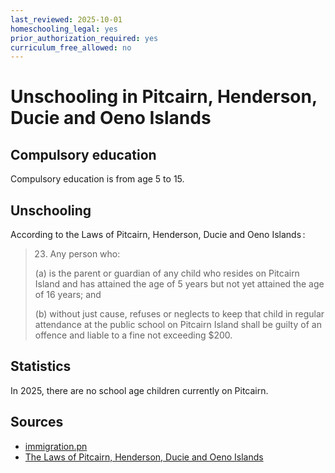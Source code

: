 ```yaml
---
last_reviewed: 2025-10-01
homeschooling_legal: yes
prior_authorization_required: yes
curriculum_free_allowed: no
---
```

# Unschooling in Pitcairn, Henderson, Ducie and Oeno Islands

## Compulsory education

Compulsory education is from age 5 to 15.

## Unschooling

According to the Laws of Pitcairn, Henderson, Ducie and Oeno Islands :

> 23. Any person who:
>
> (a) is the parent or guardian of any child who resides on Pitcairn Island and has attained the age of 5 years but not yet attained the age of 16 years; and
> 
> (b) without just cause, refuses or neglects to keep that child in regular attendance at the public school on Pitcairn Island shall be guilty of an offence and liable to a fine not exceeding $200.

## Statistics

In 2025, there are no school age children currently on Pitcairn.

## Sources

- [immigration.pn](https://www.immigration.pn/life-on-pitcairn-island)
- [The Laws of Pitcairn, Henderson, Ducie and Oeno Islands](https://www.paclii.org/pn/legis/consol_act/soo242.pdf)
